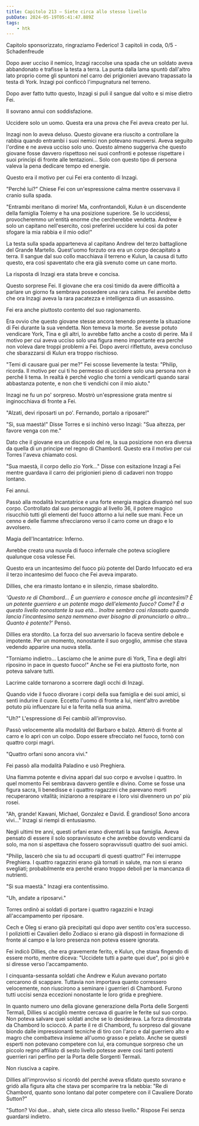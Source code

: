 ```yaml
---
title: Capitolo 213 – Siete circa allo stesso livello
pubDate: 2024-05-19T05:41:47.889Z
tags:
    - htk
---
```


Capitolo sponsorizzato, ringraziamo Federico!
3 capitoli in coda, 0/5
-Schadenfreude

Dopo aver ucciso il nemico, Inzagi raccolse una spada che un soldato aveva abbandonato e trafisse la testa a terra. La punta dalla lama spuntò dall'altro lato proprio come gli spuntoni nel carro dei prigionieri avevano trapassato la testa di York. Inzagi poi conficcò l'impugnatura nel terreno.

Dopo aver fatto tutto questo, Inzagi si pulì il sangue dal volto e si mise dietro Fei.

Il sovrano annuì con soddisfazione.

Uccidere solo un uomo. Questa era una prova che Fei aveva creato per lui.

Inzagi non lo aveva deluso. Questo giovane era riuscito a controllare la rabbia quando entrambi i suoi nemici non potevano muoversi. Aveva seguito l'ordine e ne aveva ucciso solo uno. Questo almeno suggeriva che questo giovane fosse davvero rispettoso nei suoi confronti e potesse rispettare i suoi princìpi di fronte alle tentazioni... Solo con questo tipo di persona valeva la pena dedicare tempo ed energie.

Questo era il motivo per cui Fei era contento di Inzagi.

"Perché lui?" Chiese Fei con un'espressione calma mentre osservava il cranio sulla spada.

"Entrambi meritano di morire! Ma, confrontandoli, Kulun è un discendente della famiglia Tolemy e ha una posizione superiore. Se lo uccidessi, provocheremmo un'entità enorme che cercherebbe vendetta. Andrew è solo un capitano nell'esercito, così preferirei uccidere lui così da poter sfogare la mia rabbia e il mio odio!"

La testa sulla spada apparteneva al capitano Andrew del terzo battaglione del Grande Martello. Quest'uomo forzuto ora era un corpo decapitato a terra. Il sangue dal suo collo macchiava il terreno e Kulun, la causa di tutto questo, era così spaventato che era già svenuto come un cane morto.

La risposta di Inzagi era stata breve e concisa.

Questo sorprese Fei. Il giovane che era così timido da avere difficoltà a parlare un giorno fa sembrava possedere una rara calma. Fei avrebbe detto che ora Inzagi aveva la rara pacatezza e intelligenza di un assassino.

Fei era anche piuttosto contento del suo ragionamento.

Era ovvio che questo giovane stesse ancora tenendo presente la situazione di Fei durante la sua vendetta. Non temeva la morte. Se avesse potuto vendicare York, Tina e gli altri, lo avrebbe fatto anche a costo di perire. Ma il motivo per cui aveva ucciso solo una figura meno importante era perché non voleva dare troppi problemi a Fei. Dopo averci riflettuto, aveva concluso che sbarazzarsi di Kulun era troppo rischioso.

"Temi di causare guai per me?" Fei scosse lievemente la testa: "Philip, ricorda. Il motivo per cui ti ho permesso di uccidere solo una persona non è perché li tema. In realtà è perché voglio che torni a vendicarti quando sarai abbastanza potente, e non che ti vendichi con il mio aiuto."

Inzagi ne fu un po' sorpreso. Mostrò un'espressione grata mentre si inginocchiava di fronte a Fei.

"Alzati, devi riposarti un po'. Fernando, portalo a riposare!"

"Sì, sua maestà!" Disse Torres e si inchinò verso Inzagi: "Sua altezza, per favore venga con me."

Dato che il giovane era un discepolo del re, la sua posizione non era diversa da quella di un principe nel regno di Chambord. Questo era il motivo per cui Torres l'aveva chiamato così.

"Sua maestà, il corpo dello zio York..." Disse con esitazione Inzagi a Fei mentre guardava il carro dei prigionieri pieno di cadaveri non troppo lontano.

Fei annuì.

Passò alla modalità Incantatrice e una forte energia magica divampò nel suo corpo. Controllato dal suo personaggio al livello 36, il potere magico risucchiò tutti gli elementi del fuoco attorno a lui nelle sue mani. Fece un cenno e delle fiamme sfrecciarono verso il carro come un drago e lo avvolsero.

Magia dell'Incantatrice: Inferno.

Avrebbe creato una nuvola di fuoco infernale che poteva sciogliere qualunque cosa volesse Fei.

Questo era un incantesimo del fuoco più potente del Dardo Infuocato ed era il terzo incantesimo del fuoco che Fei aveva imparato.

Dillies, che era rimasto lontano e in silenzio, rimase sbalordito.

<em>'Questo re di Chambord... È un guerriero e conosce anche gli incantesimi? È un potente guerriero e un potente mago dell'elemento fuoco? Come? È a questo livello nonostante la sua età... Inoltre sembra così rilassato quando lancia l'incantesimo senza nemmeno aver bisogno di pronunciarlo o altro... Quanto è potente?'</em> Pensò.

Dillies era stordito. La forza del suo avversario lo faceva sentire debole e impotente. Per un momento, nonostante il suo orgoglio, ammise che stava vedendo apparire una nuova stella.

"Torniamo indietro... Lasciamo che le anime pure di York, Tina e degli altri riposino in pace in questo fuoco!" Anche se Fei era piuttosto forte, non poteva salvare tutti.

Lacrime calde tornarono a scorrere dagli occhi di Inzagi.

Quando vide il fuoco divorare i corpi della sua famiglia e dei suoi amici, si sentì indurire il cuore. Eccetto l'uomo di fronte a lui, nient'altro avrebbe potuto più influenzare lui e la ferita nella sua anima.

"Uh?" L'espressione di Fei cambiò all'improvviso.

Passò velocemente alla modalità del Barbaro e balzò. Atterrò di fronte al carro e lo aprì con un colpo. Dopo essere sfrecciato nel fuoco, tornò con quattro corpi magri.

"Quattro orfani sono ancora vivi."

Fei passò alla modalità Paladino e usò Preghiera.

Una fiamma potente e divina apparì dal suo corpo e avvolse i quattro. In quel momento Fei sembrava davvero gentile e divino. Come se fosse una figura sacra, li benedisse e i quattro ragazzini che parevano morti recuperarono vitalità; iniziarono a respirare e i loro visi divennero un po' più rosei.

"Ah, grande! Kawani, Michael, Gonzalez e David. È grandioso! Sono ancora vivi..." Inzagi si riempì di entusiasmo.

Negli ultimi tre anni, questi orfani erano diventati la sua famiglia. Aveva pensato di essere il solo sopravvissuto e che avrebbe dovuto vendicarsi da solo, ma non si aspettava che fossero sopravvissuti quattro dei suoi amici.

"Philip, lascerò che sia tu ad occuparti di questi quattro!" Fei interruppe Preghiera. I quattro ragazzini erano già tornati in salute, ma non si erano svegliati; probabilmente era perché erano troppo deboli per la mancanza di nutrienti.

"Sì sua maestà." Inzagi era contentissimo.

"Uh, andate a riposarvi."

Torres ordinò ai soldati di portare i quattro ragazzini e Inzagi all'accampamento per riposare.

Cech e Oleg si erano già precipitati qui dopo aver sentito cos'era successo. I poliziotti ei  Cavalieri dello Zodiaco si erano già disposti in formazione di fronte al campo e la loro presenza non poteva essere ignorata.

Fei indicò Dillies, che era gravemente ferito, e Kulun, che stava fingendo di essere morto, mentre diceva: "Uccidete tutti a parte quei due", poi si girò e si diresse verso l'accampamento.

I cinquanta-sessanta soldati che Andrew e Kulun avevano portato cercarono di scappare. Tuttavia non importava quanto corressero velocemente, non riuscirono a seminare i guerrieri di Chambord. Furono tutti uccisi senza eccezioni nonostante le loro grida e preghiere.

In quanto numero uno della giovane generazione della Porta delle Sorgenti Termali, Dillies si accigliò mentre cercava di guarire le ferite sul suo corpo. Non poteva salvare quei soldati anche se lo desiderava.
La forza dimostrata da Chambord lo scioccò. A parte il re di Chambord, fu sorpreso dal giovane biondo dalle impressionanti tecniche di tiro con l'arco e dal guerriero alto e magro che combatteva insieme all'uomo grasso e pelato. Anche se questi esperti non potevano competere con lui, era comunque sorpreso che un piccolo regno affiliato di sesto livello potesse avere così tanti potenti guerrieri rari perfino per la Porta delle Sorgenti Termali.

Non riusciva a capire.

Dillies all'improvviso si ricordò del perché aveva sfidato questo sovrano e gridò alla figura alta che stava per scomparire tra la nebbia: "Re di Chambord, quanto sono lontano dal poter competere con il Cavaliere Dorato Sutton?"

"Sutton? Voi due... ahah, siete circa allo stesso livello." Rispose Fei senza guardarsi indietro.



